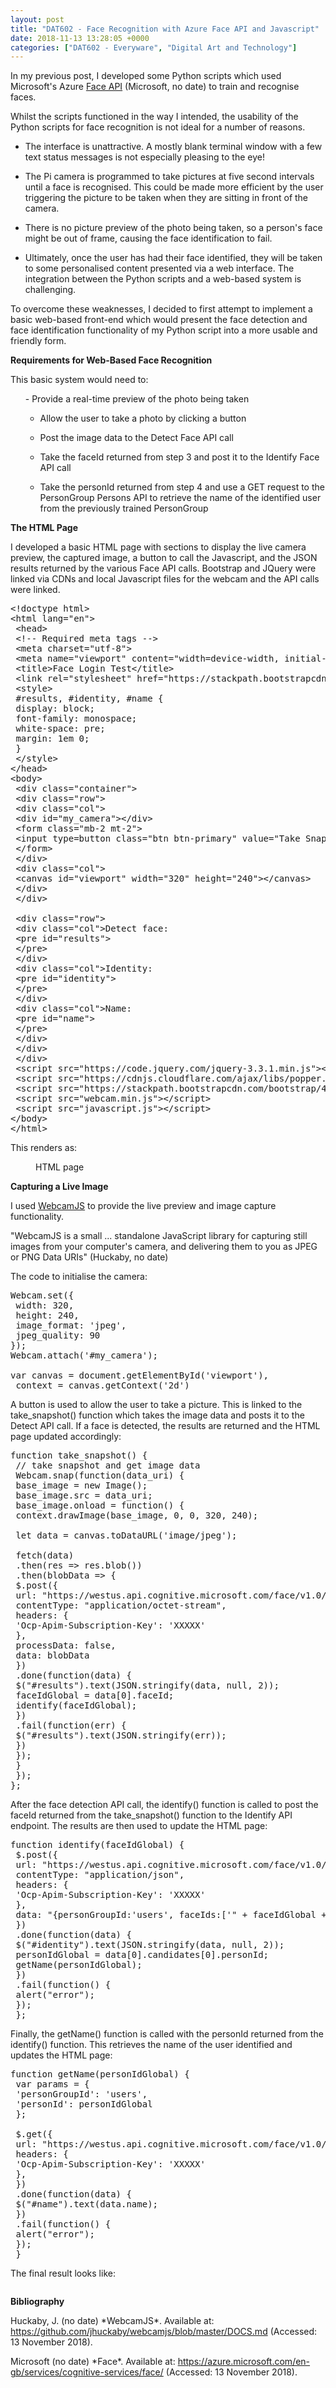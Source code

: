 ```yaml
---
layout: post
title: "DAT602 - Face Recognition with Azure Face API and Javascript"
date: 2018-11-13 13:28:05 +0000
categories: ["DAT602 - Everyware", "Digital Art and Technology"]
---
```


<p>In my previous post, I developed some Python scripts which used Microsoft's Azure <a href="https://azure.microsoft.com/en-us/services/cognitive-services/face/">Face API</a> (Microsoft, no date) to train and recognise faces.</p>

Whilst the scripts functioned in the way I intended, the usability of the Python scripts for face recognition is not ideal for a number of reasons.

- The interface is unattractive. A mostly blank terminal window with a few text status messages is not especially pleasing to the eye!

- The Pi camera is programmed to take pictures at five second intervals until a face is recognised. This could be made more efficient by the user triggering the picture to be taken when they are sitting in front of the camera.

- There is no picture preview of the photo being taken, so a person's face might be out of frame, causing the face identification to fail.

- Ultimately, once the user has had their face identified, they will be taken to some personalised content presented via a web interface. The integration between the Python scripts and a web-based system is challenging.

To overcome these weaknesses, I decided to first attempt to implement a basic web-based front-end which would present the face detection and face identification functionality of my Python script into a more usable and friendly form.

**Requirements for Web-Based Face Recognition**

This basic system would need to:

<ol>- Provide a real-time preview of the photo being taken

- Allow the user to take a photo by clicking a button

- Post the image data to the Detect Face API call

- Take the faceId returned from step 3 and post it to the Identify Face API call

- Take the personId returned from step 4 and use a GET request to the PersonGroup Persons API to retrieve the name of the identified user from the previously trained PersonGroup
</ol>

**The HTML Page**

I developed a basic HTML page with sections to display the live camera preview, the captured image, a button to call the Javascript, and the JSON results returned by the various Face API calls. Bootstrap and JQuery were linked via CDNs and local Javascript files for the webcam and the API calls were linked.

<pre class="EnlighterJSRAW" data-enlighter-language="html" data-enlighter-theme="" data-enlighter-highlight="" data-enlighter-linenumbers="" data-enlighter-lineoffset="" data-enlighter-title="" data-enlighter-group="">&lt;!doctype html>
&lt;html lang="en">
 &lt;head>
 &lt;!-- Required meta tags -->
 &lt;meta charset="utf-8">
 &lt;meta name="viewport" content="width=device-width, initial-scale=1, shrink-to-fit=no">
 &lt;title>Face Login Test&lt;/title>
 &lt;link rel="stylesheet" href="https://stackpath.bootstrapcdn.com/bootstrap/4.1.3/css/bootstrap.min.css">
 &lt;style>
 #results, #identity, #name {
 display: block;
 font-family: monospace;
 white-space: pre;
 margin: 1em 0;
 }
 &lt;/style>
&lt;/head>
&lt;body>
 &lt;div class="container">
 &lt;div class="row">
 &lt;div class="col">
 &lt;div id="my_camera">&lt;/div>
 &lt;form class="mb-2 mt-2">
 &lt;input type=button class="btn btn-primary" value="Take Snapshot" onClick="take_snapshot()">
 &lt;/form>
 &lt;/div>
 &lt;div class="col">
 &lt;canvas id="viewport" width="320" height="240">&lt;/canvas>
 &lt;/div>
 &lt;/div>
 
 &lt;div class="row">
 &lt;div class="col">Detect face:
 &lt;pre id="results">
 &lt;/pre>
 &lt;/div>
 &lt;div class="col">Identity:
 &lt;pre id="identity">
 &lt;/pre>
 &lt;/div>
 &lt;div class="col">Name:
 &lt;pre id="name">
 &lt;/pre>
 &lt;/div>
 &lt;/div>
 &lt;/div>
 &lt;script src="https://code.jquery.com/jquery-3.3.1.min.js">&lt;/script>
 &lt;script src="https://cdnjs.cloudflare.com/ajax/libs/popper.js/1.14.3/umd/popper.min.js">&lt;/script>
 &lt;script src="https://stackpath.bootstrapcdn.com/bootstrap/4.1.3/js/bootstrap.min.js">&lt;/script>
 &lt;script src="webcam.min.js">&lt;/script>
 &lt;script src="javascript.js">&lt;/script>
&lt;/body>
&lt;/html></pre>

This renders as:

<figure><a href="{{ site.baseurl }}/wp-content/uploads/2023/05/face_login_html.png"><img src="https://www.circleseven.co.uk/wp-content/uploads/2023/05/face_login_html.png" alt=""/ loading="lazy"></a><figcaption>HTML page</figcaption></figure>

**Capturing a Live Image**

<p>I used <a href="https://github.com/jhuckaby/webcamjs/blob/master/DOCS.md">WebcamJS</a> to provide the live preview and image capture functionality.</p>

"WebcamJS is a small ... standalone JavaScript library for capturing still images from your computer's camera, and delivering them to you as JPEG or PNG Data URIs" (Huckaby, no date)

The code to initialise the camera:

<pre class="EnlighterJSRAW" data-enlighter-language="js" data-enlighter-theme="" data-enlighter-highlight="" data-enlighter-linenumbers="" data-enlighter-lineoffset="" data-enlighter-title="" data-enlighter-group="">Webcam.set({
 width: 320,
 height: 240,
 image_format: 'jpeg',
 jpeg_quality: 90
});
Webcam.attach('#my_camera');

var canvas = document.getElementById('viewport'),
 context = canvas.getContext('2d')</pre>

A button is used to allow the user to take a picture. This is linked to the take_snapshot() function which takes the image data and posts it to the Detect API call. If a face is detected, the results are returned and the HTML page updated accordingly:

<pre class="EnlighterJSRAW" data-enlighter-language="js" data-enlighter-theme="" data-enlighter-highlight="" data-enlighter-linenumbers="" data-enlighter-lineoffset="" data-enlighter-title="" data-enlighter-group="">function take_snapshot() {
 // take snapshot and get image data
 Webcam.snap(function(data_uri) {
 base_image = new Image();
 base_image.src = data_uri;
 base_image.onload = function() {
 context.drawImage(base_image, 0, 0, 320, 240);

 let data = canvas.toDataURL('image/jpeg');

 fetch(data)
 .then(res => res.blob())
 .then(blobData => {
 $.post({
 url: "https://westus.api.cognitive.microsoft.com/face/v1.0/detect",
 contentType: "application/octet-stream",
 headers: {
 'Ocp-Apim-Subscription-Key': 'XXXXX'
 },
 processData: false,
 data: blobData
 })
 .done(function(data) {
 $("#results").text(JSON.stringify(data, null, 2));
 faceIdGlobal = data[0].faceId;
 identify(faceIdGlobal);
 })
 .fail(function(err) {
 $("#results").text(JSON.stringify(err));
 })
 });
 }
 });
};</pre>

After the face detection API call, the identify() function is called to post the faceId returned from the take_snapshot() function to the Identify API endpoint. The results are then used to update the HTML page:

<pre class="EnlighterJSRAW" data-enlighter-language="js" data-enlighter-theme="" data-enlighter-highlight="" data-enlighter-linenumbers="" data-enlighter-lineoffset="" data-enlighter-title="" data-enlighter-group="">function identify(faceIdGlobal) {
 $.post({
 url: "https://westus.api.cognitive.microsoft.com/face/v1.0/identify",
 contentType: "application/json",
 headers: {
 'Ocp-Apim-Subscription-Key': 'XXXXX'
 },
 data: "{personGroupId:'users', faceIds:['" + faceIdGlobal + "'], confidenceThreshold: '.5'}"
 })
 .done(function(data) {
 $("#identity").text(JSON.stringify(data, null, 2));
 personIdGlobal = data[0].candidates[0].personId;
 getName(personIdGlobal);
 })
 .fail(function() {
 alert("error");
 });
 };</pre>

Finally, the getName() function is called with the personId returned from the identify() function. This retrieves the name of the user identified and updates the HTML page:

<pre class="EnlighterJSRAW" data-enlighter-language="js" data-enlighter-theme="" data-enlighter-highlight="" data-enlighter-linenumbers="" data-enlighter-lineoffset="" data-enlighter-title="" data-enlighter-group="">function getName(personIdGlobal) {
 var params = {
 'personGroupId': 'users',
 'personId': personIdGlobal
 };

 $.get({
 url: "https://westus.api.cognitive.microsoft.com/face/v1.0/persongroups/users/persons/" + personIdGlobal,
 headers: {
 'Ocp-Apim-Subscription-Key': 'XXXXX'
 },
 })
 .done(function(data) {
 $("#name").text(data.name);
 })
 .fail(function() {
 alert("error");
 });
 }</pre>

The final result looks like:

<figure><a href="{{ site.baseurl }}/wp-content/uploads/2023/05/matthew_result-1.png"><img src="https://www.circleseven.co.uk/wp-content/uploads/2023/05/matthew_result-1.png" alt=""/ loading="lazy"></a></figure>

**Bibliography**

<p>Huckaby, J. (no date) *WebcamJS*. Available at: <a href="https://github.com/jhuckaby/webcamjs/blob/master/DOCS.md">https://github.com/jhuckaby/webcamjs/blob/master/DOCS.md</a> (Accessed: 13 November 2018).</p>

<p>Microsoft (no date) *Face*. Available at: <a href="https://azure.microsoft.com/en-gb/services/cognitive-services/face/">https://azure.microsoft.com/en-gb/services/cognitive-services/face/</a> (Accessed: 13 November 2018).</p>
